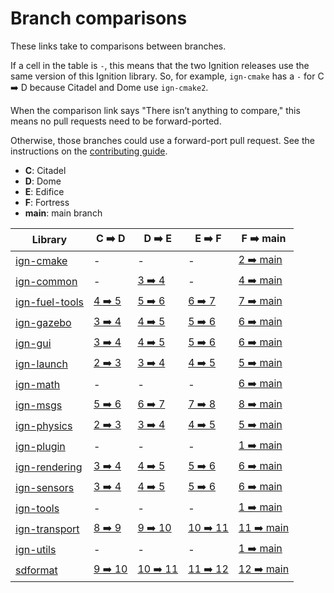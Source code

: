 # Branch comparisons

These links take to comparisons between branches.

If a cell in the table is `-`, this means that the two Ignition releases use
the same version of this Ignition library. So, for example, `ign-cmake` has a
`-` for C ➡️  D because Citadel and Dome use `ign-cmake2`.

When the comparison link says "There isn’t anything to compare," this means
no pull requests need to be forward-ported.

Otherwise, those branches could use a forward-port pull request.
See the instructions on the
[contributing guide](https://ignitionrobotics.org/docs/all/contributing#process).

* **C**: Citadel
* **D**: Dome
* **E**: Edifice
* **F**: Fortress
* **main**: main branch

Library                          | C ➡️  D                       | D ➡️  E                        | E ➡️  F                          | F ➡️  main
-------------------------------- | ---------------------------- | ----------------------------- | ------------------------------- | ---------------------------------
[ign-cmake][ign-cmake]           | -                            | -                             | -                               | [2 ➡️  main][ign-cmake-main]
[ign-common][ign-common]         | -                            | [3 ➡️  4][ign-common-3-4]      | -                               | [4 ➡️  main][ign-common-main]
[ign-fuel-tools][ign-fuel-tools] | [4 ➡️  5][ign-fuel-tools-4-5] | [5 ➡️  6][ign-fuel-tools-5-6]  | [6 ➡️  7][ign-fuel-tools-6-7]    | [7 ➡️  main][ign-fuel-tools-main]
[ign-gazebo][ign-gazebo]         | [3 ➡️  4][ign-gazebo-3-4]     | [4 ➡️  5][ign-gazebo-4-5]      | [5 ➡️  6][ign-gazebo-5-6]        | [6 ➡️  main][ign-gazebo-main]
[ign-gui][ign-gui]               | [3 ➡️  4][ign-gui-3-4]        | [4 ➡️  5][ign-gui-4-5]         | [5 ➡️  6][ign-gui-5-6]           | [6 ➡️  main][ign-gui-main]
[ign-launch][ign-launch]         | [2 ➡️  3][ign-launch-2-3]     | [3 ➡️  4][ign-launch-3-4]      | [4 ➡️  5][ign-launch-4-5]        | [5 ➡️  main][ign-launch-main]
[ign-math][ign-math]             | -                            | -                             | -                               | [6 ➡️  main][ign-math-main]
[ign-msgs][ign-msgs]             | [5 ➡️  6][ign-msgs-5-6]       | [6 ➡️  7][ign-msgs-6-7]        | [7 ➡️  8][ign-msgs-7-8]          | [8 ➡️  main][ign-msgs-main]
[ign-physics][ign-physics]       | [2 ➡️  3][ign-physics-2-3]    | [3 ➡️  4][ign-physics-3-4]     | [4 ➡️  5][ign-physics-4-5]       | [5 ➡️  main][ign-physics-main]
[ign-plugin][ign-plugin]         | -                            | -                             | -                               | [1 ➡️  main][ign-plugin-main]
[ign-rendering][ign-rendering]   | [3 ➡️  4][ign-rendering-3-4]  | [4 ➡️  5][ign-rendering-4-5]   | [5 ➡️  6][ign-rendering-5-6]     | [6 ➡️  main][ign-rendering-main]
[ign-sensors][ign-sensors]       | [3 ➡️  4][ign-sensors-3-4]    | [4 ➡️  5][ign-sensors-4-5]     | [5 ➡️  6][ign-sensors-5-6]       | [6 ➡️  main][ign-sensors-main]
[ign-tools][ign-tools]           | -                            | -                             | -                               | [1 ➡️  main][ign-tools-main]
[ign-transport][ign-transport]   | [8 ➡️  9][ign-transport-8-9]  | [9 ➡️  10][ign-transport-9-10] | [10 ➡️  11][ign-transport-10-11] | [11 ➡️  main][ign-transport-main]
[ign-utils][ign-utils]           | -                            | -                             | -                               | [1 ➡️  main][ign-utils-main]
[sdformat][sdformat]             | [9 ➡️  10][sdformat-9-10]     | [10 ➡️  11][sdformat-10-11]    | [11 ➡️  12][sdformat-11-12]      | [12 ➡️  main][sdformat-main]

[ign-cmake]: https://github.com/ignitionrobotics/ign-cmake
[ign-cmake-main]: https://github.com/ignitionrobotics/ign-cmake/compare/main...ign-cmake2

[ign-common]: https://github.com/ignitionrobotics/ign-common
[ign-common-3-4]: https://github.com/ignitionrobotics/ign-common/compare/ign-common4...ign-common3
[ign-common-main]: https://github.com/ignitionrobotics/ign-common/compare/main...ign-common4

[ign-fuel-tools]: https://github.com/ignitionrobotics/ign-fuel-tools
[ign-fuel-tools-4-5]: https://github.com/ignitionrobotics/ign-fuel-tools/compare/ign-fuel-tools5...ign-fuel-tools4
[ign-fuel-tools-5-6]: https://github.com/ignitionrobotics/ign-fuel-tools/compare/ign-fuel-tools6...ign-fuel-tools5
[ign-fuel-tools-6-7]: https://github.com/ignitionrobotics/ign-fuel-tools/compare/ign-fuel-tools7...ign-fuel-tools6
[ign-fuel-tools-main]: https://github.com/ignitionrobotics/ign-fuel-tools/compare/main...ign-fuel-tools7

[ign-gazebo]: https://github.com/ignitionrobotics/ign-gazebo
[ign-gazebo-3-4]: https://github.com/ignitionrobotics/ign-gazebo/compare/ign-gazebo4...ign-gazebo3
[ign-gazebo-4-5]: https://github.com/ignitionrobotics/ign-gazebo/compare/ign-gazebo5...ign-gazebo4
[ign-gazebo-5-6]: https://github.com/ignitionrobotics/ign-gazebo/compare/ign-gazebo6...ign-gazebo5
[ign-gazebo-main]: https://github.com/ignitionrobotics/ign-gazebo/compare/main...ign-gazebo6

[ign-gui]: https://github.com/ignitionrobotics/ign-gui
[ign-gui-3-4]: https://github.com/ignitionrobotics/ign-gui/compare/ign-gui4...ign-gui3
[ign-gui-4-5]: https://github.com/ignitionrobotics/ign-gui/compare/ign-gui5...ign-gui4
[ign-gui-5-6]: https://github.com/ignitionrobotics/ign-gui/compare/ign-gui6...ign-gui5
[ign-gui-main]: https://github.com/ignitionrobotics/ign-gui/compare/main...ign-gui6

[ign-launch]: https://github.com/ignitionrobotics/ign-launch
[ign-launch-2-3]: https://github.com/ignitionrobotics/ign-launch/compare/ign-launch3...ign-launch2
[ign-launch-3-4]: https://github.com/ignitionrobotics/ign-launch/compare/ign-launch4...ign-launch3
[ign-launch-4-5]: https://github.com/ignitionrobotics/ign-launch/compare/ign-launch5...ign-launch4
[ign-launch-main]: https://github.com/ignitionrobotics/ign-launch/compare/main...ign-launch5

[ign-math]: https://github.com/ignitionrobotics/ign-math
[ign-math-main]: https://github.com/ignitionrobotics/ign-math/compare/main...ign-math6

[ign-msgs]: https://github.com/ignitionrobotics/ign-msgs
[ign-msgs-5-6]: https://github.com/ignitionrobotics/ign-msgs/compare/ign-msgs6...ign-msgs5
[ign-msgs-6-7]: https://github.com/ignitionrobotics/ign-msgs/compare/ign-msgs7...ign-msgs6
[ign-msgs-7-8]: https://github.com/ignitionrobotics/ign-msgs/compare/ign-msgs8...ign-msgs7
[ign-msgs-main]: https://github.com/ignitionrobotics/ign-msgs/compare/main...ign-msgs8

[ign-physics]: https://github.com/ignitionrobotics/ign-physics
[ign-physics-2-3]: https://github.com/ignitionrobotics/ign-physics/compare/ign-physics3...ign-physics2
[ign-physics-3-4]: https://github.com/ignitionrobotics/ign-physics/compare/ign-physics4...ign-physics3
[ign-physics-4-5]: https://github.com/ignitionrobotics/ign-physics/compare/ign-physics5...ign-physics4
[ign-physics-main]: https://github.com/ignitionrobotics/ign-physics/compare/main...ign-physics5

[ign-plugin]: https://github.com/ignitionrobotics/ign-plugin
[ign-plugin-main]: https://github.com/ignitionrobotics/ign-plugin/compare/main...ign-plugin1

[ign-rendering]: https://github.com/ignitionrobotics/ign-rendering
[ign-rendering-3-4]: https://github.com/ignitionrobotics/ign-rendering/compare/ign-rendering4...ign-rendering3
[ign-rendering-4-5]: https://github.com/ignitionrobotics/ign-rendering/compare/ign-rendering5...ign-rendering4
[ign-rendering-5-6]: https://github.com/ignitionrobotics/ign-rendering/compare/ign-rendering6...ign-rendering5
[ign-rendering-main]: https://github.com/ignitionrobotics/ign-rendering/compare/main...ign-rendering6

[ign-sensors]: https://github.com/ignitionrobotics/ign-sensors
[ign-sensors-3-4]: https://github.com/ignitionrobotics/ign-sensors/compare/ign-sensors4...ign-sensors3
[ign-sensors-4-5]: https://github.com/ignitionrobotics/ign-sensors/compare/ign-sensors5...ign-sensors4
[ign-sensors-5-6]: https://github.com/ignitionrobotics/ign-sensors/compare/ign-sensors6...ign-sensors5
[ign-sensors-main]: https://github.com/ignitionrobotics/ign-sensors/compare/main...ign-sensors6

[ign-tools]: https://github.com/ignitionrobotics/ign-tools
[ign-tools-main]: https://github.com/ignitionrobotics/ign-tools/compare/main...ign-tools1

[ign-transport]: https://github.com/ignitionrobotics/ign-transport
[ign-transport-8-9]: https://github.com/ignitionrobotics/ign-transport/compare/ign-transport9...ign-transport8
[ign-transport-9-10]: https://github.com/ignitionrobotics/ign-transport/compare/ign-transport10...ign-transport9
[ign-transport-10-11]: https://github.com/ignitionrobotics/ign-transport/compare/ign-transport11...ign-transport10
[ign-transport-main]: https://github.com/ignitionrobotics/ign-transport/compare/main...ign-transport11

[ign-utils]: https://github.com/ignitionrobotics/ign-utils
[ign-utils-main]: https://github.com/ignitionrobotics/ign-utils/compare/main...ign-utils1

[sdformat]: https://github.com/osrf/sdformat
[sdformat-9-10]: https://github.com/osrf/sdformat/compare/sdf10...sdf9
[sdformat-10-11]: https://github.com/osrf/sdformat/compare/sdf11...sdf10
[sdformat-11-12]: https://github.com/osrf/sdformat/compare/sdf12...sdf11
[sdformat-main]: https://github.com/osrf/sdformat/compare/main...sdf12
